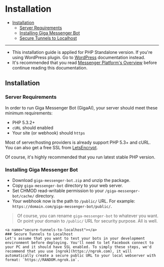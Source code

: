 # Installation
- [Installation](#installation)
	- [Server Requirements](#server-requirements)
	- [Installing Giga Messenger Bot](#installing-giga-messenger-bot)
	- [Secure Tunnels to Localhost](#secure-tunnels-to-localhost)

***
> 
- This installation guide is applied for PHP Standalone version. If you're using WordPress plugin. Go to [WordPress](/docs/wordpress) documentation instead.
- It's recommended that you read [Messenger Platform's Overview](https://developers.facebook.com/docs/messenger-platform/product-overview) before continue reading this documentation.


<a name="installation"></a>
## Installation

<a name="server-requirements"></a>
### Server Requirements
In order to run Giga Messenger Bot (GigaAI), your server should meet these minimum requirements:

- PHP 5.3.2+
- `cURL` should enabled
- Your site (or webhook) should `https`

Most of server/hosting providers is already support PHP 5.3+ and cURL. You can also get a free SSL from [LetsEncrypt](https://letsencrypt.org). 

Of course, it's highly recommended that you run latest stable PHP version.

<a name="installing-giga-messenger-bot"></a>
### Installing Giga Messenger Bot
- Download `giga-messenger-bot.zip` and unzip the package.
- Copy `giga-messenger-bot` directory to your web server.
- Set CHMOD read-writable permission to your `/giga-messenger-bot/cache/` directory.
- Your webhook now is the path to `/public/` URL. For example: `https://domain.com/giga-messenger-bot/public/`.

> Of course, you can rename `giga-messenger-bot` to whatever you want. Or point your domain to `/public/` URL for security purpose. All is well.
````````
<a name="secure-tunnels-to-localhost"></a>
### Secure Tunnels to Localhost
Let's assume that you want to test your bots in your development environment before deploying. You'll need to let Facebook connect to your PC and it should have SSL enabled. To simply these steps, we'd recommend that you use [ngrok](https://ngrok.com), it will automatically create a secure public URL to your local webserver with format: `https://RANDOM.ngrok.io`.